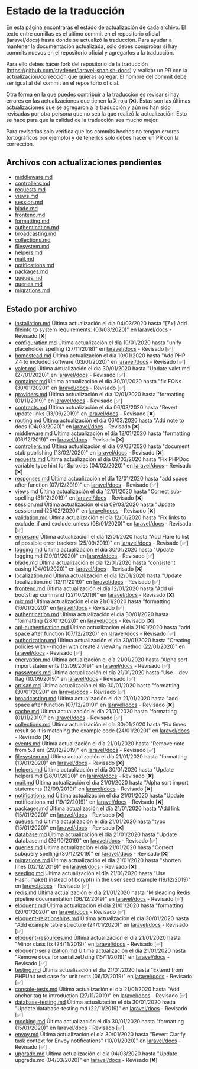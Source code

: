 # Estado de la traducción

En esta página encontrarás el estado de actualización de cada archivo. El texto entre comillas es el último commit en el repositorio oficial (laravel/docs) hasta donde se actualizó la traducción. Para ayudar a mantener la documentación actualizada, sólo debes comprobar si hay commits nuevos en el repositorio oficial y agregarlos a la traducción. 

Para ello debes hacer fork del repositorio de la traducción (https://github.com/stydenet/laravel-spanish-docs) y realizar un PR con la actualización/corrección que quieras agregar. El nombre del commit debe ser igual al del commit en el repositorio oficial. 

Otra forma en la que puedes contribuir a la traducción es revisar si hay errores en las actualizaciones que tienen la X roja (&#10060;). Estas son las últimas actualizaciones que se agregaron a la traducción y aún no han sido revisadas por otra persona que no sea la que realizó la actualización. Esto se hace para que la calidad de la traducción sea mucho mejor.

Para revisarlas solo verifica que los commits hechos no tengan errores (ortográficos por ejemplo) y de tenerlos solo debes hacer un PR con la corrección.

## Archivos con actualizaciones pendientes

- [middleware.md](https://github.com/StydeNet/laravel-spanish-docs/blob/7.0_press/docs/middleware.md)
- [controllers.md](https://github.com/StydeNet/laravel-spanish-docs/blob/7.0_press/docs/controllers.md)
- [requests.md](https://github.com/StydeNet/laravel-spanish-docs/blob/7.0_press/docs/requests.md)
- [views.md](https://github.com/StydeNet/laravel-spanish-docs/blob/7.0_press/docs/views.md)
- [session.md](https://github.com/StydeNet/laravel-spanish-docs/blob/7.0_press/docs/session.md)
- [blade.md](https://github.com/StydeNet/laravel-spanish-docs/blob/7.0_press/docs/blade.md)
- [frontend.md](https://github.com/StydeNet/laravel-spanish-docs/blob/7.0_press/docs/frontend.md)
- [formatting.md](https://github.com/StydeNet/laravel-spanish-docs/blob/7.0_press/docs/formatting.md)
- [authentication.md](https://github.com/StydeNet/laravel-spanish-docs/blob/7.0_press/docs/authentication.md)
- [broadcasting.md](https://github.com/StydeNet/laravel-spanish-docs/blob/7.0_press/docs/broadcasting.md)
- [collections.md](https://github.com/StydeNet/laravel-spanish-docs/blob/7.0_press/docs/collections.md)
- [filesystem.md](https://github.com/StydeNet/laravel-spanish-docs/blob/7.0_press/docs/filesystem.md)
- [helpers.md](https://github.com/StydeNet/laravel-spanish-docs/blob/7.0_press/docs/helpers.md)
- [mail.md](https://github.com/StydeNet/laravel-spanish-docs/blob/7.0_press/docs/mail.md)
- [notifications.md](https://github.com/StydeNet/laravel-spanish-docs/blob/7.0_press/docs/notifications.md)
- [packages.md](https://github.com/StydeNet/laravel-spanish-docs/blob/7.0_press/docs/packages.md)
- [queues.md](https://github.com/StydeNet/laravel-spanish-docs/blob/7.0_press/docs/queues.md)
- [queries.md](https://github.com/StydeNet/laravel-spanish-docs/blob/7.0_press/docs/queries.md)
- [migrations.md](https://github.com/StydeNet/laravel-spanish-docs/blob/7.0_press/docs/migrations.md)

## Estado por archivo

- [installation.md](https://github.com/StydeNet/laravel-spanish-docs/blob/7.0_press/docs/installation.md) Última actualización el día 04/03/2020 hasta "[7.x] Add fileinfo to system requirements. (03/03/2020)" en [laravel/docs](https://github.com/laravel/docs/commits/7.x/installation.md) - Revisado [&#10060;]
- [configuration.md](https://github.com/StydeNet/laravel-spanish-docs/blob/7.0_press/docs/configuration.md) Última actualización el día 10/01/2020 hasta "unify placeholder spelling (27/11/2018)" en [laravel/docs](https://github.com/laravel/docs/commits/7.x/configuration.md) - Revisado [&#9989;]
- [homestead.md](https://github.com/StydeNet/laravel-spanish-docs/blob/7.0_press/docs/homestead.md) Última actualización el día 10/01/2020 hasta "Add PHP 7.4 to included software (03/01/2020)" en [laravel/docs](https://github.com/laravel/docs/commits/7.x/homestead.md) - Revisado [&#9989;]
- [valet.md](https://github.com/StydeNet/laravel-spanish-docs/blob/7.0_press/docs/valet.md) Última actualización el día 30/01/2020 hasta "Update valet.md (27/01/2020)" en [laravel/docs](https://github.com/laravel/docs/commits/7.x/valet.md) - Revisado [&#9989;]
- [container.md](https://github.com/StydeNet/laravel-spanish-docs/blob/7.0_press/docs/container.md) Última actualización el día 30/01/2020 hasta "fix FQNs (30/01/2020)" en [laravel/docs](https://github.com/laravel/docs/commits/7.x/container.md) - Revisado [&#9989;]
- [providers.md](https://github.com/StydeNet/laravel-spanish-docs/blob/7.0_press/docs/providers.md) Última actualización el día 12/01/2020 hasta "formatting (01/11/2019)" en [laravel/docs](https://github.com/laravel/docs/commits/7.x/providers.md) - Revisado [&#9989;]
- [contracts.md](https://github.com/StydeNet/laravel-spanish-docs/blob/7.0_press/docs/contracts.md) Última actualización el día 06/03/2020 hasta "Revert update links (13/09/2019)" en [laravel/docs](https://github.com/laravel/docs/commits/7.x/contracts.md) - Revisado [&#10060;]
- [routing.md](https://github.com/StydeNet/laravel-spanish-docs/blob/7.0_press/docs/routing.md) Última actualización el día 06/03/2020 hasta "Add note to docs (04/03/2020)" en [laravel/docs](https://github.com/laravel/docs/commits/7.x/routing.md) - Revisado [&#10060;]
- [middleware.md](https://github.com/StydeNet/laravel-spanish-docs/blob/7.0_press/docs/middleware.md) Última actualización el día 12/01/2020 hasta "formatting (06/12/2019)" en [laravel/docs](https://github.com/laravel/docs/commits/7.x/middleware.md) - Revisado [&#10060;]
- [controllers.md](https://github.com/StydeNet/laravel-spanish-docs/blob/7.0_press/docs/controllers.md) Última actualización el día 09/03/2020 hasta "document stub publishing (13/02/2020)" en [laravel/docs](https://github.com/laravel/docs/commits/7.x/controllers.md) - Revisado [&#10060;]
- [requests.md](https://github.com/StydeNet/laravel-spanish-docs/blob/7.0_press/docs/requests.md) Última actualización el día 09/03/2020 hasta "Fix PHPDoc variable type hint for $proxies (04/02/2020)" en [laravel/docs](https://github.com/laravel/docs/commits/7.x/requests.md) - Revisado [&#10060;]
- [responses.md](https://github.com/StydeNet/laravel-spanish-docs/blob/7.0_press/docs/responses.md) Última actualización el día 12/01/2020 hasta "add space after function (07/12/2019)" en [laravel/docs](https://github.com/laravel/docs/commits/7.x/responses.md) - Revisado [&#9989;]
- [views.md](https://github.com/StydeNet/laravel-spanish-docs/blob/7.0_press/docs/views.md) Última actualización el día 12/01/2020 hasta "Correct sub-spelling (31/12/2019)" en [laravel/docs](https://github.com/laravel/docs/commits/7.x/views.md) - Revisado [&#10060;]
- [session.md](https://github.com/StydeNet/laravel-spanish-docs/blob/7.0_press/docs/session.md) Última actualización el día 09/03/2020 hasta "Update session.md (25/02/2020)" en [laravel/docs](https://github.com/laravel/docs/commits/7.x/session.md) - Revisado [&#10060;]
- [validation.md](https://github.com/StydeNet/laravel-spanish-docs/blob/7.0_press/docs/validation.md) Última actualización el día 12/01/2020 hasta "Fix links to exclude_if and exclude_unless (08/01/2020)" en [laravel/docs](https://github.com/laravel/docs/commits/7.x/validation.md) - Revisado [&#9989;]
- [errors.md](https://github.com/StydeNet/laravel-spanish-docs/blob/7.0_press/docs/errors.md) Última actualización el día 12/01/2020 hasta "Add Flare to list of possible error trackers (25/09/2019)" en [laravel/docs](https://github.com/laravel/docs/commits/7.x/errors.md) - Revisado [&#9989;]
- [logging.md](https://github.com/StydeNet/laravel-spanish-docs/blob/7.0_press/docs/logging.md) Última actualización el día 30/01/2020 hasta "Update logging.md (29/01/2020)" en [laravel/docs](https://github.com/laravel/docs/commits/7.x/logging.md) - Revisado [&#9989;]
- [blade.md](https://github.com/StydeNet/laravel-spanish-docs/blob/7.0_press/docs/blade.md) Última actualización el día 12/01/2020 hasta "consistent casing (04/01/2020)" en [laravel/docs](https://github.com/laravel/docs/commits/7.x/blade.md) - Revisado [&#10060;]
- [localization.md](https://github.com/StydeNet/laravel-spanish-docs/blob/7.0_press/docs/localization.md) Última actualización el día 12/01/2020 hasta "Update localization.md (13/11/2019)" en [laravel/docs](https://github.com/laravel/docs/commits/7.x/localization.md) - Revisado [&#9989;]
- [frontend.md](https://github.com/StydeNet/laravel-spanish-docs/blob/7.0_press/docs/frontend.md) Última actualización el día 12/01/2020 hasta "Add ui bootstrap command (22/10/2019)" en [laravel/docs](https://github.com/laravel/docs/commits/7.x/frontend.md) - Revisado [&#10060;]
- [mix.md](https://github.com/StydeNet/laravel-spanish-docs/blob/7.0_press/docs/mix.md) Última actualización el día 21/01/2020 hasta "formatting (16/01/2020)" en [laravel/docs](https://github.com/laravel/docs/commits/7.x/mix.md) - Revisado [&#9989;]
- [authentication.md](https://github.com/StydeNet/laravel-spanish-docs/blob/7.0_press/docs/authentication.md) Última actualización el día 30/01/2020 hasta "formatting (28/01/2020)" en [laravel/docs](https://github.com/laravel/docs/commits/7.x/authentication.md) - Revisado [&#10060;]
- [api-authentication.md](https://github.com/StydeNet/laravel-spanish-docs/blob/7.0_press/docs/api-authentication.md) Última actualización el día 21/01/2020 hasta "add space after function (07/12/2020)" en [laravel/docs](https://github.com/laravel/docs/commits/7.x/api-authentication.md) - Revisado [&#9989;]
- [authorization.md](https://github.com/StydeNet/laravel-spanish-docs/blob/7.0_press/docs/authorization.md) Última actualización el día 30/01/2020 hasta "Creating policies with --model with create a viewAny method (22/01/2020)" en [laravel/docs](https://github.com/laravel/docs/commits/7.x/authorization.md) - Revisado [&#9989;]
- [encryption.md](https://github.com/StydeNet/laravel-spanish-docs/blob/7.0_press/docs/encryption.md) Última actualización el día 21/01/2020 hasta "Alpha sort import statements (12/09/2019)" en [laravel/docs](https://github.com/laravel/docs/commits/7.x/encryption.md) - Revisado [&#9989;]
- [passwords.md](https://github.com/StydeNet/laravel-spanish-docs/blob/7.0_press/docs/passwords.md) Última actualización el día 21/01/2020 hasta "Use --dev flag (10/09/2019)" en [laravel/docs](https://github.com/laravel/docs/commits/7.x/passwords.md) - Revisado [&#9989;]
- [artisan.md](https://github.com/StydeNet/laravel-spanish-docs/blob/7.0_press/docs/artisan.md) Última actualización el día 30/01/2020 hasta "formatting (30/01/2020)" en [laravel/docs](https://github.com/laravel/docs/commits/7.x/artisan.md) - Revisado [&#9989;]
- [broadcasting.md](https://github.com/StydeNet/laravel-spanish-docs/blob/7.0_press/docs/broadcasting.md) Última actualización el día 21/01/2020 hasta "add space after function (07/12/2019)" en [laravel/docs](https://github.com/laravel/docs/commits/7.x/broadcasting.md) - Revisado [&#10060;]
- [cache.md](https://github.com/StydeNet/laravel-spanish-docs/blob/7.0_press/docs/cache.md) Última actualización el día 21/01/2020 hasta "formatting (01/11/2019)" en [laravel/docs](https://github.com/laravel/docs/commits/7.x/cache.md) - Revisado [&#9989;]
- [collections.md](https://github.com/StydeNet/laravel-spanish-docs/blob/7.0_press/docs/collections.md) Última actualización el día 30/01/2020 hasta "Fix times result so it is matching the example code (24/01/2020)" en [laravel/docs](https://github.com/laravel/docs/commits/7.x/collections.md) - Revisado [&#10060;]
- [events.md](https://github.com/StydeNet/laravel-spanish-docs/blob/7.0_press/docs/events.md) Última actualización el día 21/01/2020 hasta "Remove note from 5.8 era (29/12/2019)" en [laravel/docs](https://github.com/laravel/docs/commits/7.x/events.md) - Revisado [&#9989;]
- [filesystem.md](https://github.com/StydeNet/laravel-spanish-docs/blob/7.0_press/docs/filesystem.md) Última actualización el día 21/01/2020 hasta "formatting (13/01/2020)" en [laravel/docs](https://github.com/laravel/docs/commits/7.x/filesystem.md) - Revisado [&#10060;]
- [helpers.md](https://github.com/StydeNet/laravel-spanish-docs/blob/7.0_press/docs/helpers.md) Última actualización el día 30/01/2020 hasta "Update helpers.md (28/01/2020)" en [laravel/docs](https://github.com/laravel/docs/commits/7.x/helpers.md) - Revisado [&#10060;]
- [mail.md](https://github.com/StydeNet/laravel-spanish-docs/blob/7.0_press/docs/mail.md) Última actualización el día 21/01/2020 hasta "Alpha sort import statements (12/09/2019)" en [laravel/docs](https://github.com/laravel/docs/commits/7.x/mail.md) - Revisado [&#10060;]
- [notifications.md](https://github.com/StydeNet/laravel-spanish-docs/blob/7.0_press/docs/notifications.md) Última actualización el día 21/01/2020 hasta "Update notifications.md (19/12/2019)" en [laravel/docs](https://github.com/laravel/docs/commits/7.x/notifications.md) - Revisado [&#10060;]
- [packages.md](https://github.com/StydeNet/laravel-spanish-docs/blob/7.0_press/docs/packages.md) Última actualización el día 21/01/2020 hasta "Add link (15/01/2020)" en [laravel/docs](https://github.com/laravel/docs/commits/7.x/packages.md) - Revisado [&#10060;]
- [queues.md](https://github.com/StydeNet/laravel-spanish-docs/blob/7.0_press/docs/queues.md) Última actualización el día 21/01/2020 hasta "typo (15/01/2020)" en [laravel/docs](https://github.com/laravel/docs/commits/7.x/queues.md) - Revisado [&#10060;]
- [database.md](https://github.com/StydeNet/laravel-spanish-docs/blob/7.0_press/docs/database.md) Última actualización el día 21/01/2020 hasta "Update database.md (26/10/2019)" en [laravel/docs](https://github.com/laravel/docs/commits/7.x/database.md) - Revisado [&#9989;]
- [queries.md](https://github.com/StydeNet/laravel-spanish-docs/blob/7.0_press/docs/queries.md) Última actualización el día 21/01/2020 hasta "Correct subquery spelling (30/12/2019)" en [laravel/docs](https://github.com/laravel/docs/commits/7.x/queries.md) - Revisado [&#10060;]
- [migrations.md](https://github.com/StydeNet/laravel-spanish-docs/blob/7.0_press/docs/migrations.md) Última actualización el día 21/01/2020 hasta "shorten lines (02/12/2019)" en [laravel/docs](https://github.com/laravel/docs/commits/7.x/migrations.md) - Revisado [&#10060;]
- [seeding.md](https://github.com/StydeNet/laravel-spanish-docs/blob/7.0_press/docs/seeding.md) Última actualización el día 21/01/2020 hasta "Use Hash::make() instead of bcrypt() in the user seed example (19/12/2019)" en [laravel/docs](https://github.com/laravel/docs/commits/7.x/seeding.md) - Revisado [&#9989;]
- [redis.md](https://github.com/StydeNet/laravel-spanish-docs/blob/7.0_press/docs/redis.md) Última actualización el día 21/01/2020 hasta "Misleading Redis pipeline documentation (06/12/2019)" en [laravel/docs](https://github.com/laravel/docs/commits/7.x/redis.md) - Revisado [&#9989;]
- [eloquent.md](https://github.com/StydeNet/laravel-spanish-docs/blob/7.0_press/docs/eloquent.md) Última actualización el día 21/01/2020 hasta "formatting (20/01/2020)" en [laravel/docs](https://github.com/laravel/docs/commits/7.x/eloquent.md) - Revisado [&#9989;]
- [eloquent-relationships.md](https://github.com/StydeNet/laravel-spanish-docs/blob/7.0_press/docs/eloquent-relationships.md) Última actualización el día 30/01/2020 hasta "Add example table structure (24/01/2020)" en [laravel/docs](https://github.com/laravel/docs/commits/7.x/eloquent-relationships.md) - Revisado [&#9989;]
- [eloquent-resources.md](https://github.com/StydeNet/laravel-spanish-docs/blob/7.0_press/docs/eloquent-resources.md) Última actualización el día 21/01/2020 hasta "Minor class fix (24/11/2019)" en [laravel/docs](https://github.com/laravel/docs/commits/7.x/eloquent-resources.md) - Revisado [&#9989;]
- [eloquent-serialization.md](https://github.com/StydeNet/laravel-spanish-docs/blob/7.0_press/docs/eloquent-serialization.md) Última actualización el día 21/01/2020 hasta "Remove docs for serializeUsing (15/11/2019)" en [laravel/docs](https://github.com/laravel/docs/commits/7.x/eloquent-serialization.md) - Revisado [&#9989;]
- [testing.md](https://github.com/StydeNet/laravel-spanish-docs/blob/7.0_press/docs/testing.md) Última actualización el día 21/01/2020 hasta "Extend from PHPUnit test case for unit tests (06/12/2019)" en [laravel/docs](https://github.com/laravel/docs/commits/7.x/testing.md) - Revisado [&#9989;]
- [console-tests.md](https://github.com/StydeNet/laravel-spanish-docs/blob/7.0_press/docs/console-tests.md) Última actualización el día 21/01/2020 hasta "Add anchor tag to introduction (27/11/2019)" en [laravel/docs](https://github.com/laravel/docs/commits/7.x/console-tests.md) - Revisado [&#9989;]
- [database-testing.md](https://github.com/StydeNet/laravel-spanish-docs/blob/7.0_press/docs/database-testing.md) Última actualización el día 30/01/2020 hasta "Update database-testing.md (22/11/2019)" en [laravel/docs](https://github.com/laravel/docs/commits/7.x/database-testing.md) - Revisado [&#9989;]
- [mocking.md](https://github.com/StydeNet/laravel-spanish-docs/blob/7.0_press/docs/mocking.md) Última actualización el día 30/01/2020 hasta "formatting (15/01/2020)" en [laravel/docs](https://github.com/laravel/docs/commits/7.x/mocking.md) - Revisado [&#9989;]
- [envoy.md](https://github.com/StydeNet/laravel-spanish-docs/blob/7.0_press/docs/envoy.md) Última actualización el día 30/01/2020 hasta "Revert Clarify task context for Envoy notifications" (10/01/2020)" en [laravel/docs](https://github.com/laravel/docs/commits/7.x/envoy.md) - Revisado [&#9989;]
- [upgrade.md](https://github.com/StydeNet/laravel-spanish-docs/blob/7.0_press/docs/upgrade.md) Última actualización el día 04/03/2020 hasta "Update upgrade.md (04/03/2020)" en [laravel/docs](https://github.com/laravel/docs/commits/7.x/envoy.md) - Revisado [&#10060;]
